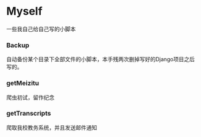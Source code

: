 # Myself
一些我自己给自己写的小脚本

### Backup
自动备份某个目录下全部文件的小脚本，本手残两次删掉写好的Django项目之后写的。

### getMeizitu
爬虫初试，留作纪念

### getTranscripts
爬取我校教务系统，并且发送邮件通知


